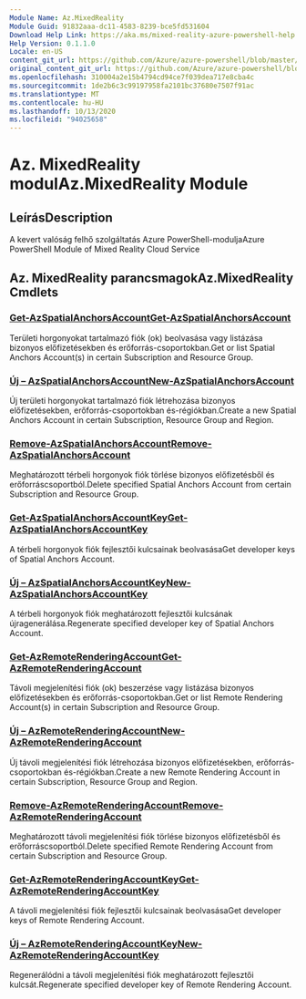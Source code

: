 ```yaml
---
Module Name: Az.MixedReality
Module Guid: 91832aaa-dc11-4583-8239-bce5fd531604
Download Help Link: https://aka.ms/mixed-reality-azure-powershell-help
Help Version: 0.1.1.0
Locale: en-US
content_git_url: https://github.com/Azure/azure-powershell/blob/master/src/MixedReality/MixedReality/help/Az.MixedReality.md
original_content_git_url: https://github.com/Azure/azure-powershell/blob/master/src/MixedReality/MixedReality/help/Az.MixedReality.md
ms.openlocfilehash: 310004a2e15b4794cd94ce7f039dea717e8cba4c
ms.sourcegitcommit: 1de2b6c3c99197958fa2101bc37680e7507f91ac
ms.translationtype: MT
ms.contentlocale: hu-HU
ms.lasthandoff: 10/13/2020
ms.locfileid: "94025658"
---
```

# <span data-ttu-id="6d8ee-101">Az. MixedReality modul</span><span class="sxs-lookup"><span data-stu-id="6d8ee-101">Az.MixedReality Module</span></span>
## <span data-ttu-id="6d8ee-102">Leírás</span><span class="sxs-lookup"><span data-stu-id="6d8ee-102">Description</span></span>
<span data-ttu-id="6d8ee-103">A kevert valóság felhő szolgáltatás Azure PowerShell-modulja</span><span class="sxs-lookup"><span data-stu-id="6d8ee-103">Azure PowerShell Module of Mixed Reality Cloud Service</span></span>

## <span data-ttu-id="6d8ee-104">Az. MixedReality parancsmagok</span><span class="sxs-lookup"><span data-stu-id="6d8ee-104">Az.MixedReality Cmdlets</span></span>
### [<span data-ttu-id="6d8ee-105">Get-AzSpatialAnchorsAccount</span><span class="sxs-lookup"><span data-stu-id="6d8ee-105">Get-AzSpatialAnchorsAccount</span></span>](Get-AzSpatialAnchorsAccount.md)
<span data-ttu-id="6d8ee-106">Területi horgonyokat tartalmazó fiók (ok) beolvasása vagy listázása bizonyos előfizetésekben és erőforrás-csoportokban.</span><span class="sxs-lookup"><span data-stu-id="6d8ee-106">Get or list Spatial Anchors Account(s) in certain Subscription and Resource Group.</span></span>

### [<span data-ttu-id="6d8ee-107">Új – AzSpatialAnchorsAccount</span><span class="sxs-lookup"><span data-stu-id="6d8ee-107">New-AzSpatialAnchorsAccount</span></span>](New-AzSpatialAnchorsAccount.md)
<span data-ttu-id="6d8ee-108">Új területi horgonyokat tartalmazó fiók létrehozása bizonyos előfizetésekben, erőforrás-csoportokban és-régiókban.</span><span class="sxs-lookup"><span data-stu-id="6d8ee-108">Create a new Spatial Anchors Account in certain Subscription, Resource Group and Region.</span></span>

### [<span data-ttu-id="6d8ee-109">Remove-AzSpatialAnchorsAccount</span><span class="sxs-lookup"><span data-stu-id="6d8ee-109">Remove-AzSpatialAnchorsAccount</span></span>](Remove-AzSpatialAnchorsAccount.md)
<span data-ttu-id="6d8ee-110">Meghatározott térbeli horgonyok fiók törlése bizonyos előfizetésből és erőforráscsoportból.</span><span class="sxs-lookup"><span data-stu-id="6d8ee-110">Delete specified Spatial Anchors Account from certain Subscription and Resource Group.</span></span>

### [<span data-ttu-id="6d8ee-111">Get-AzSpatialAnchorsAccountKey</span><span class="sxs-lookup"><span data-stu-id="6d8ee-111">Get-AzSpatialAnchorsAccountKey</span></span>](Get-AzSpatialAnchorsAccountKey.md)
<span data-ttu-id="6d8ee-112">A térbeli horgonyok fiók fejlesztői kulcsainak beolvasása</span><span class="sxs-lookup"><span data-stu-id="6d8ee-112">Get developer keys of Spatial Anchors Account.</span></span>

### [<span data-ttu-id="6d8ee-113">Új – AzSpatialAnchorsAccountKey</span><span class="sxs-lookup"><span data-stu-id="6d8ee-113">New-AzSpatialAnchorsAccountKey</span></span>](New-AzSpatialAnchorsAccountKey.md)
<span data-ttu-id="6d8ee-114">A térbeli horgonyok fiók meghatározott fejlesztői kulcsának újragenerálása.</span><span class="sxs-lookup"><span data-stu-id="6d8ee-114">Regenerate specified developer key of Spatial Anchors Account.</span></span>

### [<span data-ttu-id="6d8ee-115">Get-AzRemoteRenderingAccount</span><span class="sxs-lookup"><span data-stu-id="6d8ee-115">Get-AzRemoteRenderingAccount</span></span>](Get-AzRemoteRenderingAccount.md)
<span data-ttu-id="6d8ee-116">Távoli megjelenítési fiók (ok) beszerzése vagy listázása bizonyos előfizetésekben és erőforrás-csoportokban.</span><span class="sxs-lookup"><span data-stu-id="6d8ee-116">Get or list Remote Rendering Account(s) in certain Subscription and Resource Group.</span></span>

### [<span data-ttu-id="6d8ee-117">Új – AzRemoteRenderingAccount</span><span class="sxs-lookup"><span data-stu-id="6d8ee-117">New-AzRemoteRenderingAccount</span></span>](New-AzRemoteRenderingAccount.md)
<span data-ttu-id="6d8ee-118">Új távoli megjelenítési fiók létrehozása bizonyos előfizetésekben, erőforrás-csoportokban és-régiókban.</span><span class="sxs-lookup"><span data-stu-id="6d8ee-118">Create a new Remote Rendering Account in certain Subscription, Resource Group and Region.</span></span>

### [<span data-ttu-id="6d8ee-119">Remove-AzRemoteRenderingAccount</span><span class="sxs-lookup"><span data-stu-id="6d8ee-119">Remove-AzRemoteRenderingAccount</span></span>](Remove-AzRemoteRenderingAccount.md)
<span data-ttu-id="6d8ee-120">Meghatározott távoli megjelenítési fiók törlése bizonyos előfizetésből és erőforráscsoportból.</span><span class="sxs-lookup"><span data-stu-id="6d8ee-120">Delete specified Remote Rendering Account from certain Subscription and Resource Group.</span></span>

### [<span data-ttu-id="6d8ee-121">Get-AzRemoteRenderingAccountKey</span><span class="sxs-lookup"><span data-stu-id="6d8ee-121">Get-AzRemoteRenderingAccountKey</span></span>](Get-AzRemoteRenderingAccountKey.md)
<span data-ttu-id="6d8ee-122">A távoli megjelenítési fiók fejlesztői kulcsainak beolvasása</span><span class="sxs-lookup"><span data-stu-id="6d8ee-122">Get developer keys of Remote Rendering Account.</span></span>

### [<span data-ttu-id="6d8ee-123">Új – AzRemoteRenderingAccountKey</span><span class="sxs-lookup"><span data-stu-id="6d8ee-123">New-AzRemoteRenderingAccountKey</span></span>](New-AzRemoteRenderingAccountKey.md)
<span data-ttu-id="6d8ee-124">Regenerálódni a távoli megjelenítési fiók meghatározott fejlesztői kulcsát.</span><span class="sxs-lookup"><span data-stu-id="6d8ee-124">Regenerate specified developer key of Remote Rendering Account.</span></span>